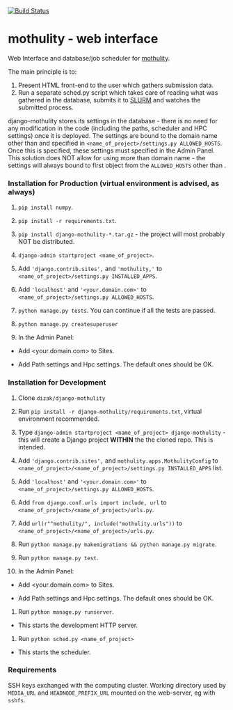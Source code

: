 [![Build Status](https://travis-ci.org/dizak/django-mothulity.svg?branch=master)](https://travis-ci.org/dizak/django-mothulity)

# mothulity - web interface

Web Interface and database/job scheduler for [mothulity](https://github.com/dizak/mothulity).

The main principle is to:
1. Present HTML front-end to the user which gathers submission data.
2. Run a separate sched.py script which takes care of reading what was gathered in the database, submits it to [SLURM](https://slurm.schedmd.com/) and watches the submitted process.

django-mothulity stores its settings in the database - there is no need for any modification in the code (including the paths, scheduler and HPC settings) once it is deployed. The settings are bound to the domain name other than <localhost> and specified in ```<name_of_project>/settings.py ALLOWED_HOSTS```. Once this is specified, these settings must specified in the Admin Panel. This solution does NOT allow for using more than domain name - the settings will always bound to first object from the ```ALLOWED_HOSTS``` other than <localhost>.

### Installation for Production (virtual environment is advised, as always)

1. ```pip install numpy```.

1. ```pip install -r requirements.txt```.

1. ```pip install django-mothulity-*.tar.gz``` - the project will most probably NOT be distributed.

1. ```django-admin startproject <name_of_project>```.

1. Add ```'django.contrib.sites',``` and ```'mothulity,'``` to ```<name_of_project>/settings.py INSTALLED_APPS```.

1. Add ```'localhost'``` and ```'<your.domain.com>'``` to ```<name_of_project>/settings.py ALLOWED_HOSTS```.

1. ```python manage.py tests```. You can continue if all the tests are passed.

1. ```python manage.py createsuperuser```

1. In the Admin Panel:

  - Add <your.domain.com> to Sites.

  - Add Path settings and Hpc settings. The default ones should be OK.

### Installation for Development


1. Clone ```dizak/django-mothulity```

1. Run ```pip install -r django-mothulity/requirements.txt```, virtual environment recommended.

1. Type ```django-admin startproject <name_of_project> django-mothulity``` - this will create a Django project **WITHIN** the the cloned repo. This is intended.

1. Add ```'django.contrib.sites',``` and ```mothulity.apps.MothulityConfig``` to ```<name_of_project>/<name_of_project>/settings.py INSTALLED_APPS``` list.

1. Add ```'localhost'``` and ```'<your.domain.com>'``` to ```<name_of_project>/settings.py ALLOWED_HOSTS```.

1. Add ```from django.conf.urls import include, url``` to ```<name_of_project>/<name_of_project>/urls.py```.

1. Add ```url(r"^mothulity/", include("mothulity.urls"))``` to ```<name_of_project>/<name_of_project>/urls.py```.

1. Run ```python manage.py makemigrations && python manage.py migrate```.

1. Run ```python manage.py test```.

1. In the Admin Panel:

  - Add <your.domain.com> to Sites.

  - Add Path settings and Hpc settings. The default ones should be OK.

1. Run ```python manage.py runserver```.

  - This starts the development HTTP server.

1. Run ```python sched.py <name_of_project>```

  - This starts the scheduler.

### Requirements

SSH keys exchanged with the computing cluster.
Working directory used by ```MEDIA_URL``` and ```HEADNODE_PREFIX_URL``` mounted on the web-server, eg
with ```sshfs```.
